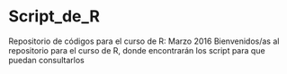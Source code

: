 # Script_de_R
Repositorio de códigos para el curso de R: Marzo 2016
Bienvenidos/as al repositorio para el curso de R, donde encontrarán los script para que puedan consultarlos
